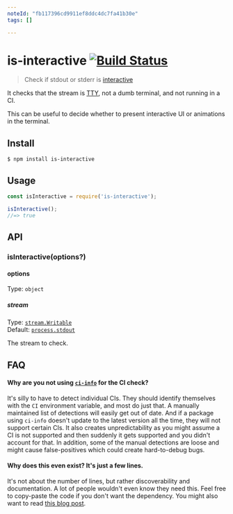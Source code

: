 ```yaml
---
noteId: "fb117396cd9911ef8ddc4dc7fa41b30e"
tags: []

---
```


# is-interactive [![Build Status](https://travis-ci.com/sindresorhus/is-interactive.svg?branch=master)](https://travis-ci.com/sindresorhus/is-interactive)

> Check if stdout or stderr is [interactive](https://unix.stackexchange.com/a/43389/7678)

It checks that the stream is [TTY](https://jameshfisher.com/2017/12/09/what-is-a-tty/), not a dumb terminal, and not running in a CI.

This can be useful to decide whether to present interactive UI or animations in the terminal.


## Install

```
$ npm install is-interactive
```


## Usage

```js
const isInteractive = require('is-interactive');

isInteractive();
//=> true
```


## API

### isInteractive(options?)

#### options

Type: `object`

##### stream

Type: [`stream.Writable`](https://nodejs.org/api/stream.html#stream_class_stream_writable)<br>
Default: [`process.stdout`](https://nodejs.org/api/process.html#process_process_stdout)

The stream to check.


## FAQ

#### Why are you not using [`ci-info`](https://github.com/watson/ci-info) for the CI check?

It's silly to have to detect individual CIs. They should identify themselves with the `CI` environment variable, and most do just that. A manually maintained list of detections will easily get out of date. And if a package using `ci-info` doesn't update to the latest version all the time, they will not support certain CIs. It also creates unpredictability as you might assume a CI is not supported and then suddenly it gets supported and you didn't account for that. In addition, some of the manual detections are loose and might cause false-positives which could create hard-to-debug bugs.

#### Why does this even exist? It's just a few lines.

It's not about the number of lines, but rather discoverability and documentation. A lot of people wouldn't even know they need this. Feel free to copy-paste the code if you don't want the dependency. You might also want to read [this blog post](https://blog.sindresorhus.com/small-focused-modules-9238d977a92a).
